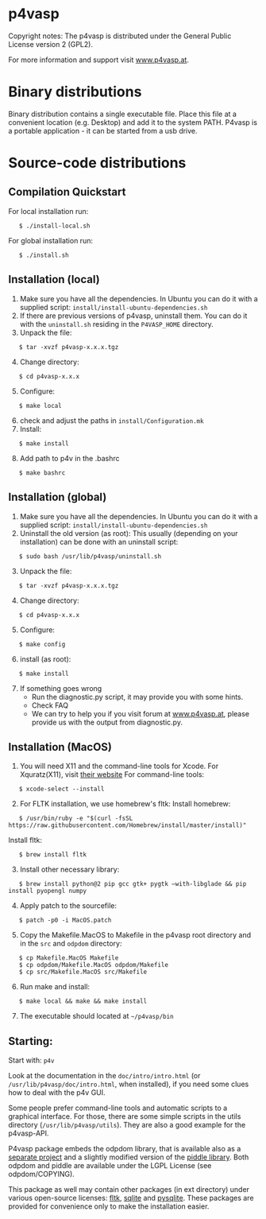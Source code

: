 p4vasp
==========================

Copyright notes:
The p4vasp is distributed under the General Public License version 2 (GPL2).

For more information and support visit www.p4vasp.at.

Binary distributions
==========================

Binary distribution contains a single executable file.
Place this file at a convenient location (e.g. Desktop)
and add it to the system PATH.
P4vasp is a portable application - it can be started from a usb drive.


Source-code distributions
==========================

Compilation Quickstart
--------------------------

For local installation run:
```
   $ ./install-local.sh
```

For global installation run:
```
   $ ./install.sh
```

Installation (local)
--------------------------

1) Make sure you have all the dependencies.
   In Ubuntu you can do it with a supplied script: `install/install-ubuntu-dependencies.sh`
2) If there are previous versions of p4vasp, uninstall them.
   You can do it with the `uninstall.sh` residing in the `P4VASP_HOME` directory.
3) Unpack the file:                
```
   $ tar -xvzf p4vasp-x.x.x.tgz
```
4) Change directory:               
```
   $ cd p4vasp-x.x.x
```
5) Configure:                      
```
   $ make local
```
6) check and adjust the paths in `install/Configuration.mk`
7) Install:                        
```
   $ make install
```
8) Add path to p4v in the .bashrc  
```
   $ make bashrc
```


Installation (global)
--------------------------

1) Make sure you have all the dependencies.
   In Ubuntu you can do it with a supplied script: `install/install-ubuntu-dependencies.sh`
2) Uninstall the old version (as root):
                        This usually (depending on your installation) can be done with an uninstall script:
```                        
   $ sudo bash /usr/lib/p4vasp/uninstall.sh
```
3) Unpack the file:     
```
   $ tar -xvzf p4vasp-x.x.x.tgz
```
4) Change directory:    
```
   $ cd p4vasp-x.x.x
```
5) Configure:           
```
   $ make config
```
6) install (as root):   
```
   $ make install
```
7) If something goes wrong
   - Run the diagnostic.py script, it may provide you with some hints.
   - Check FAQ
   - We can try to help you if you visit forum at www.p4vasp.at, please provide us with the output from diagnostic.py.



Installation (MacOS)
--------------------------
1) You will need X11 and the command-line tools for Xcode.
   For Xquratz(X11), visit [their website](https://www.xquartz.org/)
   For command-line tools: 		
```
   $ xcode-select --install
```

2) For FLTK installation, we use homebrew's fltk:
   Install homebrew: 			
```
   $ /usr/bin/ruby -e "$(curl -fsSL https://raw.githubusercontent.com/Homebrew/install/master/install)"
```
   Install fltk: 			
```
   $ brew install fltk
```

3) Install other necessary library:	
```
   $ brew install python@2 pip gcc gtk+ pygtk —with-libglade && pip install pyopengl numpy
```
4) Apply patch to the sourcefile:	
```
   $ patch -p0 -i MacOS.patch
```
5) Copy the Makefile.MacOS to Makefile in the p4vasp root directory and in the `src` and `odpdom` directory:
```
   $ cp Makefile.MacOS Makefile
   $ cp odpdom/Makefile.MacOS odpdom/Makefile
   $ cp src/Makefile.MacOS src/Makefile
```
6) Run make and install:
```
   $ make local && make && make install
```
7) The executable should located at `~/p4vasp/bin`




Starting:
--------------------------

Start with: `p4v`

Look at the documentation in the `doc/intro/intro.html`
(or `/usr/lib/p4vasp/doc/intro.html`, when installed),
if you need some clues how to deal with the p4v GUI.

Some people prefer command-line tools and automatic scripts
to a graphical interface. For those, there are some simple
scripts in the utils directory (`/usr/lib/p4vasp/utils`).
They are also a good example for the p4vasp-API.


P4vasp package embeds the odpdom library, that is available also as a [separate
project](http://sourceforge.net/projects/odpdom) and a slightly modified version
of the [piddle library](piddle.sourceforge.net).
Both odpdom and piddle are available under the LGPL License (see
odpdom/COPYING).

This package as well may contain other packages (in ext directory) under various open-source licenses:
[fltk](www.fltk.org), [sqlite](www.sqlite.org) and [pysqlite](code.google.com/p/pysqlite).
These packages are provided for convenience only to make the installation easier.


